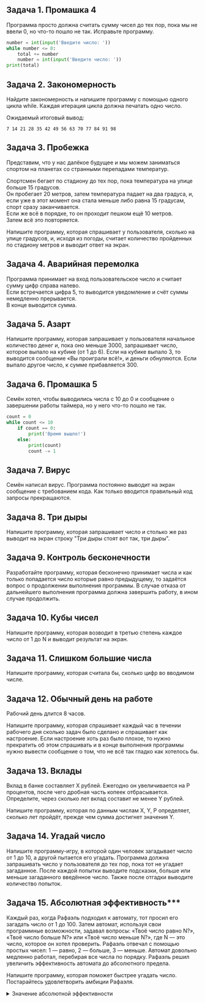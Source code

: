## Задача 1. Промашка 4

Программа просто должна считать сумму чисел до тех пор, пока мы не ввели 0, но что-то пошло не так. Исправьте программу.
```python
number = int(input('Введите число: '))
while number <= 0:
    total += number
    number = int(input('Введите число: '))
print(total)
```

## Задача 2. Закономерность

Найдите закономерность и напишите программу с помощью одного цикла while. Каждая итерация цикла должна печатать одно число.

Ожидаемый итоговый вывод:
```text
7 14 21 28 35 42 49 56 63 70 77 84 91 98
```

## Задача 3. Пробежка

Представим, что у нас далёкое будущее и мы можем заниматься спортом на планетах со странными перепадами температур.

Спортсмен бегает по стадиону до тех пор, пока температура на улице больше 15 градусов.<br>
Он пробегает 20 метров, затем температура падает на два градуса, и, если уже в этот момент она стала меньше либо равна 15 градусам, спорт сразу заканчивается.<br>
Если же всё в порядке, то он проходит пешком ещё 10 метров.<br>
Затем всё это повторяется.

Напишите программу, которая спрашивает у пользователя, сколько на улице градусов, и, исходя из погоды, считает количество пройденных по стадиону метров и выводит ответ на экран. 


## Задача 4. Аварийная перемолка
Программа принимает на вход пользовательское число и считает сумму цифр справа налево.<br>
Если встречается цифра 5, то выводится уведомление и счёт суммы немедленно прерывается.<br>
В конце выводится сумма.


## Задача 5. Азарт

Напишите программу, которая запрашивает у пользователя начальное количество денег и, пока оно меньше 3000, запрашивает число, которое выпало на кубике (от 1 до 6). Если на кубике выпало 3, то выводится сообщение «Вы проиграли всё!», и деньги обнуляются. Если выпало другое число, к сумме прибавляется 300.

## Задача 6. Промашка 5

Семён хотел, чтобы выводились числа с 10 до 0 и сообщение о завершении работы таймера, но у него что-то пошло не так.
```python
count = 0
while count <= 10
    if count == 0:
        print('Время вышло!')
    else:
        print(count)
        count -= 1    
```

## Задача 7. Вирус

Семён написал вирус. Программа постоянно выводит на экран сообщение с требованием кода. Как только вводится правильный код запросы прекращаются.

## Задача 8. Три дыры

Напишите программу, которая запрашивает число и столько же раз выводит на экран строку "Три дыры стоят вот так, три дыры".

## Задача 9. Контроль бесконечности

Разработайте программу, которая бесконечно принимает числа и как только попадается число которые равно предыдущему, то задаётся вопрос о продолжении выполнения программы. В случае отказа от дальнейшего выполнения программа должна завершить работу, в ином случае продолжить.

## Задача 10. Кубы чисел

Напишите программу, которая возводит в третью степень каждое число от 1 до N и выводит результат на экран.

## Задача 11. Слишком большие числа

Напишите программу, которая считала бы, сколько цифр во вводимом числе.

## Задача 12. Обычный день на работе

Рабочий день длится 8 часов.

Напишите программу, которая спрашивает каждый час в течении рабочего дня сколько задач было сделано и спрашивает как настроение. Если настроение хоть раз было плохое, то нужно прекратить об этом спрашивать и в конце выполнения программы нужно вывести сообщение о том, что не всё так гладко как хотелось бы.

## Задача 13. Вклады

Вклад в банке составляет X рублей. Ежегодно он увеличивается на P процентов, после чего дробная часть копеек отбрасывается. Определите, через сколько лет вклад составит не менее Y рублей.

Напишите программу, которая по данным числам X, Y, P определяет, сколько лет пройдёт, прежде чем сумма достигнет значения Y.

## Задача 14. Угадай число

Напишите программу-игру, в которой один человек загадывает число от 1 до 10, а другой пытается его угадать. Программа должна запрашивать число у пользователя до тех пор, пока тот не угадает загаданное. После каждой попытки выводите подсказки, больше или меньше загаданного введённое число. Также после отгадки выводите количество попыток.

## Задача 15. Абсолютная эффективность***
Каждый раз, когда Рафаэль подходил к автомату, тот просил его загадать число от 1 до 100. Затем автомат, используя свои программные возможности, задавал вопросы: «Твоё число равно N?», «Твоё число больше N?» или «Твоё число меньше N?», где N — это число, которое он хотел проверить. Рафаэль отвечал с помощью простых чисел: 1 — равно, 2 — больше, 3 — меньше.
Автомат довольно медленно работал, перебирая все числа по порядку. Рафаэль решил увеличить эффективность автомата до абсолютного предела. 

Напишите программу, которая поможет быстрее угадать число. Постарайтесь удовлетворить амбиции Рафаэля.

<details>
    <summary>
     Значение абсолютной эффективности   
    </summary>
    Значение минимального максимума числа попыток отгадать число не превышает 7
</details>
